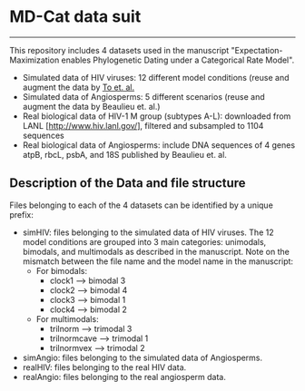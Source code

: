 # MD-Cat data suit
---
This repository includes 4 datasets used in the manuscript "Expectation-Maximization enables Phylogenetic Dating under a Categorical Rate Model".
* Simulated data of HIV viruses: 12 different model conditions (reuse and augment the data by [To et. al.](https://datadryad.org/stash/dataset/doi:10.5061/dryad.968t3)
* Simulated data of Angiosperms: 5 different scenarios (reuse and augment the data by Beaulieu et. al.)
* Real biological data of HIV-1 M group (subtypes A-L): downloaded from LANL [http://www.hiv.lanl.gov/], filtered and subsampled to 1104 sequences
* Real biological data of Angiosperms: include DNA sequences of 4 genes atpB, rbcL, psbA, and 18S published by Beaulieu et. al. 

## Description of the Data and file structure
Files belonging to each of the 4 datasets can be identified by a unique prefix:
* simHIV: files belonging to the simulated data of HIV viruses. The 12 model conditions are grouped into 3 main categories: unimodals, bimodals, and multimodals as described in the manuscript.
Note on the mismatch between the file name and the model name in the manuscript:
    * For bimodals:
        * clock1 --> bimodal 3
        * clock2 --> bimodal 4
        * clock3 --> bimodal 1
        * clock4 --> bimodal 2
    * For multimodals:
        * trilnorm --> trimodal 3
        * trilnormcave --> trimodal 1
        * trilnormvex --> trimodal 2
* simAngio: files belonging to the simulated data of Angiosperms.
* realHIV: files belonging to the real HIV data.
* realAngio: files belonging to the real angiosperm data.
